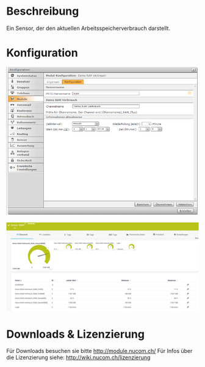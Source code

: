 <!-- TITLE: Sensor RAM Verbrauch -->
# Beschreibung
Ein Sensor, der den aktuellen Arbeitsspeicherverbrauch darstellt.
# Konfiguration
![Ram](/uploads/prtg/ram.png "Ram")

![Ramsensor](/uploads/prtg/ramsensor.png "Ramsensor")
# Downloads & Lizenzierung
Für Downloads besuchen sie bitte http://module.nucom.ch/
Für Infos über die Lizenzierung siehe: http://wiki.nucom.ch/lizenzierung
